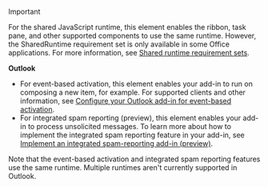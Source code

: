 > [!IMPORTANT]
> For the shared JavaScript runtime, this element enables the ribbon, task pane, and other supported components to use the same runtime. However, the SharedRuntime requirement set is only available in some Office applications. For more information, see [Shared runtime requirement sets](/office/dev/add-ins/reference/requirement-sets/shared-runtime-requirement-sets).
>
> **Outlook**
>
> - For event-based activation, this element enables your add-in to run on composing a new item, for example. For supported clients and other information, see [Configure your Outlook add-in for event-based activation](/office/dev/add-ins/outlook/autolaunch).
> - For integrated spam reporting (preview), this element enables your add-in to process unsolicited messages. To learn more about how to implement the integrated spam reporting feature in your add-in, see [Implement an integrated spam-reporting add-in (preview)](/office/dev/add-ins/outlook/spam-reporting).
>
> Note that the event-based activation and integrated spam reporting features use the same runtime. Multiple runtimes aren't currently supported in Outlook.

